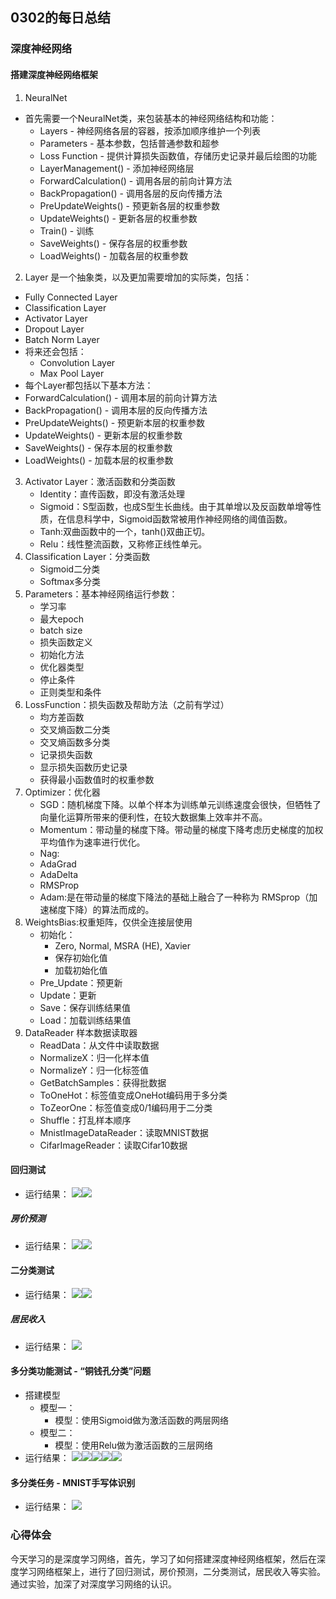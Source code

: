 ## 0302的每日总结
### 深度神经网络
#### 搭建深度神经网络框架
1. NeuralNet
+ 首先需要一个NeuralNet类，来包装基本的神经网络结构和功能：
  + Layers - 神经网络各层的容器，按添加顺序维护一个列表
  + Parameters - 基本参数，包括普通参数和超参
  + Loss Function - 提供计算损失函数值，存储历史记录并最后绘图的功能
  + LayerManagement() - 添加神经网络层
  + ForwardCalculation() - 调用各层的前向计算方法
  + BackPropagation() - 调用各层的反向传播方法
  + PreUpdateWeights() - 预更新各层的权重参数
  + UpdateWeights() - 更新各层的权重参数
  + Train() - 训练
  + SaveWeights() - 保存各层的权重参数
  + LoadWeights() - 加载各层的权重参数
2. Layer
是一个抽象类，以及更加需要增加的实际类，包括：
  + Fully Connected Layer
  + Classification Layer
  + Activator Layer
  + Dropout Layer
  + Batch Norm Layer
+ 将来还会包括：
  + Convolution Layer
  + Max Pool Layer
 + 每个Layer都包括以下基本方法：
  + ForwardCalculation() - 调用本层的前向计算方法
  + BackPropagation() - 调用本层的反向传播方法
  + PreUpdateWeights() - 预更新本层的权重参数
  + UpdateWeights() - 更新本层的权重参数
  + SaveWeights() - 保存本层的权重参数
  + LoadWeights() - 加载本层的权重参数
3. Activator Layer：激活函数和分类函数
    + Identity：直传函数，即没有激活处理
    + Sigmoid：S型函数，也成S型生长曲线。由于其单增以及反函数单增等性质，在信息科学中，Sigmoid函数常被用作神经网络的阈值函数。
    + Tanh:双曲函数中的一个，tanh()双曲正切。
    + Relu：线性整流函数，又称修正线性单元。
4. Classification Layer：分类函数
    + Sigmoid二分类
    + Softmax多分类
5. Parameters：基本神经网络运行参数：
    + 学习率
    + 最大epoch
    + batch size
    + 损失函数定义
    + 初始化方法
    + 优化器类型
    + 停止条件
    + 正则类型和条件
6. LossFunction：损失函数及帮助方法（之前有学过）
    + 均方差函数
    + 交叉熵函数二分类
    + 交叉熵函数多分类
    + 记录损失函数
    + 显示损失函数历史记录
    + 获得最小函数值时的权重参数
7. Optimizer：优化器
    + SGD：随机梯度下降。以单个样本为训练单元训练速度会很快，但牺牲了向量化运算所带来的便利性，在较大数据集上效率并不高。
    + Momentum：带动量的梯度下降。带动量的梯度下降考虑历史梯度的加权平均值作为速率进行优化。
    + Nag:
    + AdaGrad
    + AdaDelta
    + RMSProp
    + Adam:是在带动量的梯度下降法的基础上融合了一种称为 RMSprop（加速梯度下降）的算法而成的。
8. WeightsBias:权重矩阵，仅供全连接层使用
   + 初始化：
        + Zero, Normal, MSRA (HE), Xavier
        + 保存初始化值
        + 加载初始化值
    + Pre_Update：预更新
    + Update：更新
    + Save：保存训练结果值
    + Load：加载训练结果值
9.  DataReader 样本数据读取器
    + ReadData：从文件中读取数据
    + NormalizeX：归一化样本值
    + NormalizeY：归一化标签值
    + GetBatchSamples：获得批数据
    + ToOneHot：标签值变成OneHot编码用于多分类
    + ToZeorOne：标签值变成0/1编码用于二分类
    + Shuffle：打乱样本顺序
    + MnistImageDataReader：读取MNIST数据
    + CifarImageReader：读取Cifar10数据
#### 回归测试
+ 运行结果：
![](03021.jpg)![](03022.jpg)
##### 房价预测
+ 运行结果：
![](03023.jpg)![](03024.jpg)
#### 二分类测试
+ 运行结果：
![](03025.jpg)![](03026.jpg)
##### 居民收入
+ 运行结果：
![](03027.jpg)
#### 多分类功能测试 - “铜钱孔分类”问题
+ 搭建模型
    + 模型一：
        + 模型：使用Sigmoid做为激活函数的两层网络
    + 模型二：
        + 模型：使用Relu做为激活函数的三层网络
+ 运行结果：
![](03028.jpg)![](03029.jpg)![](030210.jpg)![](030211.jpg)![](030212.jpg)
#### 多分类任务 - MNIST手写体识别
+ 运行结果：
![](030212.jpg)
### 心得体会
今天学习的是深度学习网络，首先，学习了如何搭建深度神经网络框架，然后在深度学习网络框架上，进行了回归测试，房价预测，二分类测试，居民收入等实验。通过实验，加深了对深度学习网络的认识。
